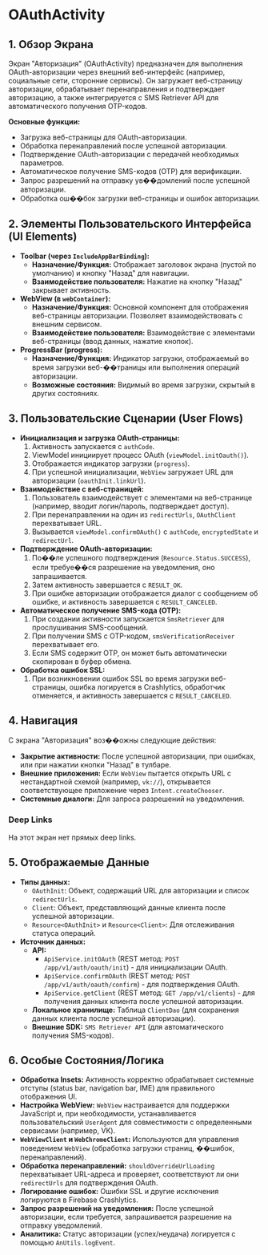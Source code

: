 # OAuthActivity

## 1. Обзор Экрана

Экран "Авторизация" (OAuthActivity) предназначен для выполнения OAuth-авторизации через внешний веб-интерфейс (например, социальные сети, сторонние сервисы). Он загружает веб-страницу авторизации, обрабатывает перенаправления и подтверждает авторизацию, а также интегрируется с SMS Retriever API для автоматического получения OTP-кодов.

**Основные функции:**
*   Загрузка веб-страницы для OAuth-авторизации.
*   Обработка перенаправлений после успешной авторизации.
*   Подтверждение OAuth-авторизации с передачей необходимых параметров.
*   Автоматическое получение SMS-кодов (OTP) для верификации.
*   Запрос разрешений на отправку ув��домлений после успешной авторизации.
*   Обработка ош��бок загрузки веб-страницы и ошибок авторизации.

## 2. Элементы Пользовательского Интерфейса (UI Elements)

*   **Toolbar (через `IncludeAppBarBinding`):**
    *   **Назначение/Функция:** Отображает заголовок экрана (пустой по умолчанию) и кнопку "Назад" для навигации.
    *   **Взаимодействие пользователя:** Нажатие на кнопку "Назад" закрывает активность.
*   **WebView (в `webContainer`):**
    *   **Назначение/Функция:** Основной компонент для отображения веб-страницы авторизации. Позволяет взаимодействовать с внешним сервисом.
    *   **Взаимодействие пользователя:** Взаимодействие с элементами веб-страницы (ввод данных, нажатие кнопок).
*   **ProgressBar (progress):**
    *   **Назначение/Функция:** Индикатор загрузки, отображаемый во время загрузки веб-��траницы или выполнения операций авторизации.
    *   **Возможные состояния:** Видимый во время загрузки, скрытый в других состояниях.

## 3. Пользовательские Сценарии (User Flows)

*   **Инициализация и загрузка OAuth-страницы:**
    1.  Активность запускается с `authCode`.
    2.  ViewModel инициирует процесс OAuth (`viewModel.initOauth()`).
    3.  Отображается индикатор загрузки (`progress`).
    4.  При успешной инициализации, `WebView` загружает URL для авторизации (`oauthInit.linkUrl`).
*   **Взаимодействие с веб-страницей:**
    1.  Пользователь взаимодействует с элементами на веб-странице (например, вводит логин/пароль, подтверждает доступ).
    2.  При перенаправлении на один из `redirectUrls`, `OAuthClient` перехватывает URL.
    3.  Вызывается `viewModel.confirmOAuth()` с `authCode`, `encryptedState` и `redirectUrl`.
*   **Подтверждение OAuth-авторизации:**
    1.  По��ле успешного подтверждения (`Resource.Status.SUCCESS`), если требуе��ся разрешение на уведомления, оно запрашивается.
    2.  Затем активность завершается с `RESULT_OK`.
    3.  При ошибке авторизации отображается диалог с сообщением об ошибке, и активность завершается с `RESULT_CANCELED`.
*   **Автоматическое получение SMS-кода (OTP):**
    1.  При создании активности запускается `SmsRetriever` для прослушивания SMS-сообщений.
    2.  При получении SMS с OTP-кодом, `smsVerificationReceiver` перехватывает его.
    3.  Если SMS содержит OTP, он может быть автоматически скопирован в буфер обмена.
*   **Обработка ошибок SSL:**
    1.  При возникновении ошибок SSL во время загрузки веб-страницы, ошибка логируется в Crashlytics, обработчик отменяется, и активность завершается с `RESULT_CANCELED`.

## 4. Навигация

С экрана "Авторизация" воз��ожны следующие действия:

*   **Закрытие активности:** После успешной авторизации, при ошибках, или при нажатии кнопки "Назад" в тулбаре.
*   **Внешние приложения:** Если `WebView` пытается открыть URL с нестандартной схемой (например, `vk://`), открывается соответствующее приложение через `Intent.createChooser`.
*   **Системные диалоги:** Для запроса разрешений на уведомления.

### Deep Links

На этот экран нет прямых deep links.

## 5. Отображаемые Данные

*   **Типы данных:**
    *   `OAuthInit`: Объект, содержащий URL для авторизации и список `redirectUrls`.
    *   `Client`: Объект, представляющий данные клиента после успешной авторизации.
    *   `Resource<OAuthInit>` и `Resource<Client>`: Для отслеживания статуса операций.
*   **Источник данных:**
    *   **API:**
        *   `ApiService.initOAuth` (REST метод: `POST /app/v1/auth/oauth/init`) - для инициализации OAuth.
        *   `ApiService.confirmOAuth` (REST метод: `POST /app/v1/auth/oauth/confirm`) - для подтверждения OAuth.
        *   `ApiService.getClient` (REST метод: `GET /app/v1/clients`) - для получения данных клиента после успешной авторизации.
    *   **Локальное хранилище:** Таблица `ClientDao` (для сохранения данных клиента после успешной авторизации).
    *   **Внешние SDK:** `SMS Retriever API` (для автоматического получения SMS-кодов).

## 6. Особые Состояния/Логика

*   **Обработка Insets:** Активность корректно обрабатывает системные отступы (status bar, navigation bar, IME) для правильного отображения UI.
*   **Настройка WebView:** `WebView` настраивается для поддержки JavaScript и, при необходимости, устанавливается пользовательский `UserAgent` для совместимости с определенными сервисами (например, VK).
*   **`WebViewClient` и `WebChromeClient`:** Используются для управления поведением `WebView` (обработка загрузки страниц, ��шибок, перенаправлений).
*   **Обработка перенаправлений:** `shouldOverrideUrlLoading` перехватывает URL-адреса и проверяет, соответствуют ли они `redirectUrls` для подтверждения OAuth.
*   **Логирование ошибок:** Ошибки SSL и другие исключения логируются в Firebase Crashlytics.
*   **Запрос разрешений на уведомления:** После успешной авторизации, если требуется, запрашивается разрешение на отправку уведомлений.
*   **Аналитика:** Статус авторизации (успех/неудача) логируется с помощью `AnUtils.logEvent`.